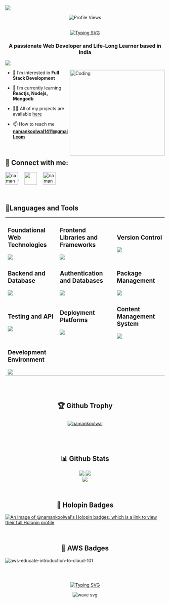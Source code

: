 <img align="center" src="https://user-images.githubusercontent.com/99413629/212354977-f1982553-e8c9-4fd8-8605-b06907901eec.gif">

<div align=center>     
      
![Profile Views](https://komarev.com/ghpvc/?username=namankoolwal&color=219ebc&style=flat)
<br><br>
</div>



<div align="center">
<a href="https://git.io/typing-svg"><img src="https://readme-typing-svg.herokuapp.com?font=Fira+Code&size=32&pause=1000&color=F7EEE5&center=true&width=535&lines=Hi+%F0%9F%91%8B%2C+I'm+Naman+Khandelwal!" alt="Typing SVG" /></a>
     
</div>

<h3 align="center">A passionate Web Developer and Life-Long Learner based in India</h3>

<a href="https://github.com/404"><img src="https://user-images.githubusercontent.com/73097560/115834477-dbab4500-a447-11eb-908a-139a6edaec5c.gif"></a>
<br>

<img align="right" alt="Coding" height="270" width="300" src="https://user-images.githubusercontent.com/99413629/212356179-72d0d750-710a-4077-8c79-34b55d6eb954.gif">

- 👀 I’m interested in **Full Stack Development**

- 🌱 I’m currently learning **Reactjs, Nodejs, Mongodb**

- 👨‍💻 All of my projects are available [here](https://portfolio-namank.vercel.app/)

- 📫 How to reach me **namankoolwal1411@gmail.com**


<br>

<h2 align="left"> 💬 <b>Connect with me:</b></h2>
<p align="left">  
<a href="https://www.linkedin.com/in/naman-khandelwal-568971189/" target="_blank"><img align="center" src="https://raw.githubusercontent.com/rahuldkjain/github-profile-readme-generator/master/src/images/icons/Social/linked-in-alt.svg" alt="naman khandelwal" height="40" width="40" /> </a>
&nbsp; &nbsp;
<a href="https://www.instagram.com/naman_koolwal/" target="_blank"><img align="center" src="https://raw.githubusercontent.com/rahuldkjain/github-profile-readme-generator/master/src/images/icons/Social/instagram.svg" height="40" width="40" /></a>
&nbsp; &nbsp; 
<a href="https://twitter.com/NAMANKH31936926" target="blank"><img align="center" src="https://raw.githubusercontent.com/rahuldkjain/github-profile-readme-generator/master/src/images/icons/Social/twitter.svg" alt="naman khandelwal" height="40" width="40" /></a>
</p>
&nbsp; &nbsp; 
      
<h2 align="left"><b>🎇Languages and Tools</b></h2>

<!--    <img src="https://skillicons.dev/icons?i=html,css,js,bootstrap,tailwind,react,redux,git,github,nodejs,express,mongodb,mysql,firebase,appwrite,npm,postman,vercel,netlify,wordpress,vscode&perline=10" />
 -->


<table align="center">
<tr>
<td >

### Foundational Web Technologies

<img src="https://skillicons.dev/icons?i=html,css,js&perline=3" />

</td>

<td>

### Frontend Libraries and Frameworks

<img src="https://skillicons.dev/icons?i=bootstrap,tailwind,react,redux&perline=4" />
</td>

<td>

### Version Control

<img src="https://skillicons.dev/icons?i=git,github&perline=2" />

</td>
</tr>
<tr>

<td>

### Backend and Database

<img src="https://skillicons.dev/icons?i=nodejs,express,mongodb,mysql&perline=4" />

</td>

<td >

### Authentication and Databases

<img src="https://skillicons.dev/icons?i=firebase,appwrite&perline=2" />

</td>
<td>

### Package Management

<img src="https://skillicons.dev/icons?i=npm&perline=1" />

</td>

</tr>
<tr>

</td>
<td>

### Testing and API

<img src="https://skillicons.dev/icons?i=postman&perline=1" />

</td>

<td >

### Deployment Platforms

<img src="https://skillicons.dev/icons?i=vercel,netlify&perline=2" />

</td>
<td>

### Content Management System

<img src="https://skillicons.dev/icons?i=wordpress&perline=1" />

</td>

</tr>
<tr>
<td>

### Development Environment

<img src="https://skillicons.dev/icons?i=vscode&perline=1" />

</td>
</tr>
</table>
      

<br/> </br> 

<h2 align="center"><b>🏆 Github Trophy</b></h2>
<p align="center"> <a href="https://github.com/ryo-ma/github-profile-trophy"><img src="https://github-profile-trophy.vercel.app/?username=namankoolwal&theme=onedark" style="margin: 10px" alt="namankoolwal" /></a> </p>
<br> <br>

<h2 align="center"><b>📊 Github Stats</b></h2>
<p align="center">
<img  src="https://github-readme-streak-stats.herokuapp.com/?user=namankoolwal&currStreakNum=2FD3EB&fire=pink&sideLabels=F00&theme=highcontrast&sideLabels=f77f00"/>
<img  src="https://github-readme-stats.vercel.app/api?username=namankoolwal&show_icons=true&locale=en&theme=highcontrast&sideLabels=F00"/><br>
<img  src="https://github-readme-stats.vercel.app/api/top-langs?username=namankoolwal&show_icons=true&locale=en&theme=highcontrast&langs_count=6&layout=compact"/>


</p>
<br>

<h2 align="center"><b>📛 Holopin Badges</b></h2>

[![An image of @namankoolwal's Holopin badges, which is a link to view their full Holopin profile](https://holopin.me/namankoolwal)](https://holopin.io/@namankoolwal)

<br>

<h2 align="center"><b>🎇 AWS Badges</b></h2>
<div align="left"> 
      
![aws-educate-introduction-to-cloud-101](https://github.com/namankoolwal/namankoolwal/assets/104143943/33e73087-0498-4356-b2a8-1bfe465dcc9c)

</div>

<h2 align="center"></h2>

<br>

<!--<img src="https://raw.githubusercontent.com/namankoolwal/namankoolwal/output/snake.svg" alt="Snake animation" />-->

<div align="center">

[![Typing SVG](https://readme-typing-svg.herokuapp.com?font=arial&size=30&color=CBC0D3&background=1982C400&center=true&lines=%E2%9A%A1%EF%B8%8FStay+awesome!%E2%9A%A1%EF%B8%8F;%E2%9D%A4%EF%B8%8F+Have+a+nice+day+%E2%9D%A4%EF%B8%8F)](https://git.io/typing-svg)

</div>

<p align="center"> <img src="https://user-images.githubusercontent.com/99413629/212357396-fe1a483f-6269-43ea-bfe9-06099f7c0c87.svg" alt="wave svg" />
</p>
